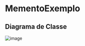 # MementoExemplo #

## Diagrama de Classe ##

![image](https://github.com/user-attachments/assets/89af80e6-d3ac-4ef2-9ed4-edebb3e77b76)
